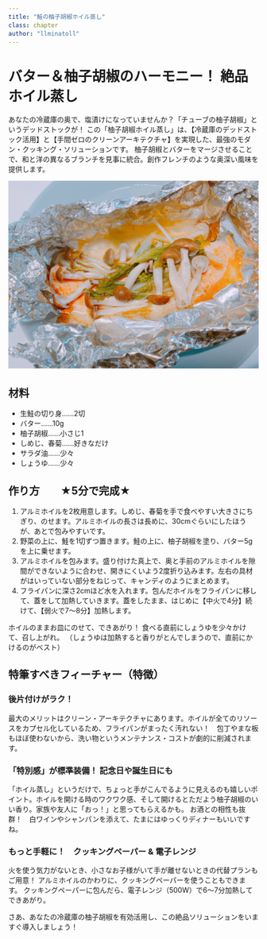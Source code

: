 ```yaml
---
title: "鮭の柚子胡椒ホイル蒸し"
class: chapter
author: "llminatoll"
---
```


# バター＆柚子胡椒のハーモニー！ 絶品ホイル蒸し

あなたの冷蔵庫の奥で、塩漬けになっていませんか？「チューブの柚子胡椒」というデッドストックが！
この「柚子胡椒ホイル蒸し」は、【冷蔵庫のデッドストック活用】と【手間ゼロのクリーンアーキテクチャ】を実現した、最強のモダン・クッキング・ソリューションです。
柚子胡椒とバターをマージさせることで、和と洋の異なるブランチを見事に統合。創作フレンチのような奥深い風味を提供します。


![鮭の柚子胡椒ホイル蒸し](images/chap-llminatoll/2_sake.jpg)

## 材料　

- 生鮭の切り身……2切
- バター……10g
- 柚子胡椒……小さじ1
- しめじ、春菊……好きなだけ
- サラダ油……少々
- しょうゆ……少々

## 作り方　　★5分で完成★

1. アルミホイルを2枚用意します。しめじ、春菊を手で食べやすい大きさにちぎり、のせます。アルミホイルの長さは長めに、30cmぐらいにしたほうが、あとで包みやすいです。
2. 野菜の上に、鮭を1切ずつ置きます。鮭の上に、柚子胡椒を塗り、バター5gを上に乗せます。
3. アルミホイルを包みます。盛り付けた真上で、奥と手前のアルミホイルを隙間ができないように合わせ、開きにくいよう2度折り込みます。左右の具材がはいっていない部分をねじって、キャンディのようにまとめます。
4. フライパンに深さ2cmほど水を入れます。包んだホイルをフライパンに移して、蓋をして加熱していきます。蓋をしたまま、はじめに【中火で4分】続けて、【弱火で7～8分】加熱します。

ホイルのままお皿にのせて、できあがり！
食べる直前にしょうゆを少々かけて、召し上がれ。
（しょうゆは加熱すると香りがとんでしまうので、直前にかけるのがベスト）

## 特筆すべきフィーチャー（特徴）

### 後片付けがラク！

最大のメリットはクリーン・アーキテクチャにあります。ホイルが全てのリソースをカプセル化しているため、フライパンがまったく汚れない！　包丁やまな板もほぼ使わないから、洗い物というメンテナンス・コストが劇的に削減されます。

### 「特別感」が標準装備！ 記念日や誕生日にも

「ホイル蒸し」というだけで、ちょっと手がこんでるように見えるのも嬉しいポイント。ホイルを開ける時のワクワク感、そして開けるとただよう柚子胡椒のいい香り。家族や友人に「おっ！」と思ってもらえるかも。
お酒との相性も抜群！　白ワインやシャンパンを添えて、たまにはゆっくりディナーもいいですね。

### もっと手軽に！　クッキングペーパー & 電子レンジ
火を使う気力がないとき、小さなお子様がいて手が離せないときの代替プランもご用意！
アルミホイルのかわりに、クッキングペーパーを使うこともできます。
クッキングペーパーに包んだら、電子レンジ（500W）で6〜7分加熱してできあがり。

さあ、あなたの冷蔵庫の柚子胡椒を有効活用し、この絶品ソリューションをいますぐ導入しましょう！

